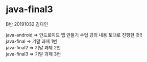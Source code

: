 # java-final3

B반 20191032 김다인

java-android => 안드로이드 앱 만들기 수업 강의 내용 토대로 진행한 것!! <br>
java-final => 기말 과제 1번<br>
java-final2 => 기말 과제 2번<br>
java-final3 => 기말 과제 3번
